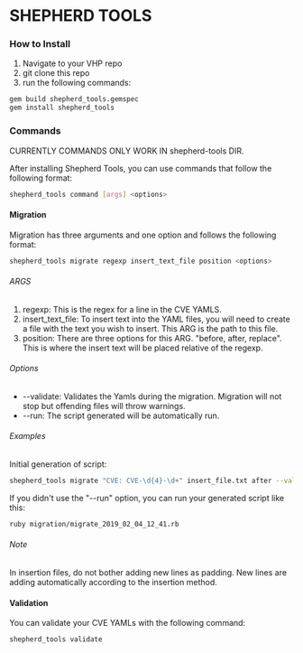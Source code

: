 # SHEPHERD TOOLS

### How to Install
1. Navigate to your VHP repo
2. git clone this repo
3. run the following commands:
```sh
gem build shepherd_tools.gemspec
gem install shepherd_tools
```
### Commands
CURRENTLY COMMANDS ONLY WORK IN shepherd-tools DIR.

After installing Shepherd Tools, you can use commands that follow the following format:
```sh
shepherd_tools command [args] <options>
```
#### Migration
Migration has three arguments and one option and follows the following format:
```sh
shepherd_tools migrate regexp insert_text_file position <options>
```
###### ARGS
1. regexp: This is the regex for a line in the CVE YAMLS.
2. insert_text_file: To insert text into the YAML files, you will need to create a file with the text you wish to insert. This ARG is the path to this file.
3. position: There are three options for this ARG. "before, after, replace". This is where the insert text will be placed relative of the regexp.
###### Options
* \-\-validate: Validates the Yamls during the migration. Migration will not stop but offending files will throw warnings.
* \-\-run: The script generated will be automatically run.
###### Examples
Initial generation of script:
```sh
shepherd_tools migrate "CVE: CVE-\d{4}-\d+" insert_file.txt after --validate
```
If you didn't use the "--run" option, you can run your generated script like this:
```sh
ruby migration/migrate_2019_02_04_12_41.rb
```
###### Note
In insertion files, do not bother adding new lines as padding. New lines are adding automatically according to the insertion method.
#### Validation
You can validate your CVE YAMLs with the following command:
```sh
shepherd_tools validate
```
